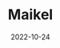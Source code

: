 ---
#kopieer dit templatebestand, plak het in content en vul op de juiste manier je eigen projectinformatie in.

date: 2022-10-24
title: "Maikel"                   #kies een projecttitel met een unieke naam en noem je kopie van dit bestand hetzelfde.
naam: "Maikel Reijneke"
opdrachtgever: "Jan"
summary: "een samenvatting van het project"
tags: ["jaar3", "DIT"]                  #kies uit één of meer van deze tags: "jaar1", "jaar2", "jaar3", "jaar4", "BM", "PM", "SDE", "DIT",
afbeeldingen: /Maikel_1.png       #voeg afbeeldingen toe aan de content folder met het formaat: "projecttitel_1", "projecttitel_2" enzovoort.
youtube: QWt8qbVEzLY                    #vul het gedeelte van de url in wat na "https://www.youtube.com/watch?v=" komt.
beschrijving: "een uitgebreide beschrijving van het project met daarin het volledige project proces en de resultaten"

draft: false
---